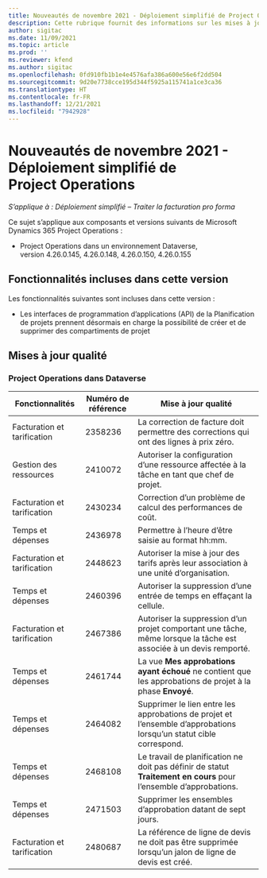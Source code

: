 ```yaml
---
title: Nouveautés de novembre 2021 - Déploiement simplifié de Project Operations
description: Cette rubrique fournit des informations sur les mises à jour de qualité disponibles dans la version de novembre 2021 du déploiement simplifié de Project Operations.
author: sigitac
ms.date: 11/09/2021
ms.topic: article
ms.prod: ''
ms.reviewer: kfend
ms.author: sigitac
ms.openlocfilehash: 0fd910fb1b1e4e4576afa386a600e56e6f2dd504
ms.sourcegitcommit: 9d20e7738cce195d344f5925a115741a1ce3ca36
ms.translationtype: HT
ms.contentlocale: fr-FR
ms.lasthandoff: 12/21/2021
ms.locfileid: "7942928"
---
```

# <a name="whats-new-november-2021---project-operations-lite-deployment"></a>Nouveautés de novembre 2021 - Déploiement simplifié de Project Operations

_S’applique à : Déploiement simplifié – Traiter la facturation pro forma_

Ce sujet s’applique aux composants et versions suivants de Microsoft Dynamics 365 Project Operations :

- Project Operations dans un environnement Dataverse, version 4.26.0.145, 4.26.0.148, 4.26.0.150, 4.26.0.155
  
## <a name="features-included-in-this-release"></a>Fonctionnalités incluses dans cette version

Les fonctionnalités suivantes sont incluses dans cette version :

- Les interfaces de programmation d’applications (API) de la Planification de projets prennent désormais en charge la possibilité de créer et de supprimer des compartiments de projet

## <a name="quality-updates"></a>Mises à jour qualité

### <a name="project-operations-in-dataverse"></a>Project Operations dans Dataverse

| Fonctionnalités | Numéro de référence | Mise à jour qualité |
| --- | --- | --- |
| Facturation et tarification | 2358236 | La correction de facture doit permettre des corrections qui ont des lignes à prix zéro. |
| Gestion des ressources | 2410072 | Autoriser la configuration d’une ressource affectée à la tâche en tant que chef de projet. |
| Facturation et tarification | 2430234 | Correction d’un problème de calcul des performances de coût. |
| Temps et dépenses | 2436978 | Permettre à l’heure d’être saisie au format hh:mm. |
| Facturation et tarification | 2448623 | Autoriser la mise à jour des tarifs après leur association à une unité d’organisation. |
| Temps et dépenses | 2460396 | Autoriser la suppression d’une entrée de temps en effaçant la cellule. |
| Facturation et tarification | 2467386 | Autoriser la suppression d’un projet comportant une tâche, même lorsque la tâche est associée à un devis remporté. |
| Temps et dépenses | 2461744 | La vue **Mes approbations ayant échoué** ne contient que les approbations de projet à la phase **Envoyé**. |
| Temps et dépenses | 2464082 | Supprimer le lien entre les approbations de projet et l’ensemble d’approbations lorsqu’un statut cible correspond. |
| Temps et dépenses | 2468108 | Le travail de planification ne doit pas définir de statut **Traitement en cours** pour l’ensemble d’approbations. |
| Temps et dépenses | 2471503 | Supprimer les ensembles d’approbation datant de sept jours. |
| Facturation et tarification | 2480687 | La référence de ligne de devis ne doit pas être supprimée lorsqu’un jalon de ligne de devis est créé. |
